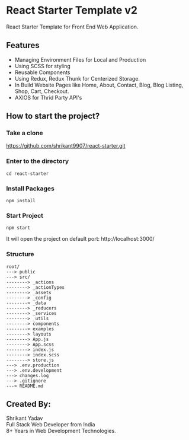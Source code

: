 # React Starter Template v2
React Starter Template for Front End Web Application.

## Features
- Managing Environment Files for Local and Production 
- Using SCSS for styling
- Reusable Components
- Using Redux, Redux Thunk for Centerized Storage. 
- In Build Website Pages like Home, About, Contact, Blog, Blog Listing, Shop, Cart, Checkout.
- AXIOS for Thrid Party API's

## How to start the project?

### Take a clone
https://github.com/shrikant9907/react-starter.git

### Enter to the directory 
`cd react-starter`

### Install Packages
`npm install`

### Start Project
`npm start`

It will open the project on default port: 
http://localhost:3000/

### Structure
```
root/
---> public
---> src/
--------> _actions
--------> _actionTypes
--------> _assets
--------> _config
--------> _data
--------> _reducers
--------> _services
--------> _utils
--------> components
--------> examples
--------> layouts
--------> App.js
--------> App.scss
--------> index.js
--------> index.scss
--------> store.js
---> .env.production
---> .env.development
---> changes.log
---> .gitignore
---> README.md
```

## Created By:
Shrikant Yadav <br />
Full Stack Web Developer from India <br />
8+ Years in Web Development Technologies.